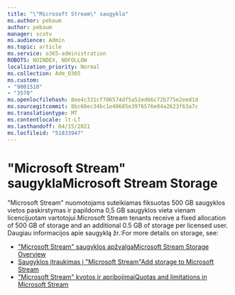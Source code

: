 ```yaml
---
title: "\"Microsoft Stream\" saugykla"
ms.author: pebaum
author: pebaum
manager: scotv
ms.audience: Admin
ms.topic: article
ms.service: o365-administration
ROBOTS: NOINDEX, NOFOLLOW
localization_priority: Normal
ms.collection: Adm_O365
ms.custom:
- "9001510"
- "3570"
ms.openlocfilehash: 8ee4c331cf706574df5a52ed66c72b775e2eed1d
ms.sourcegitcommit: 8bc60ec34bc1e40685e3976576e04a2623f63a7c
ms.translationtype: MT
ms.contentlocale: lt-LT
ms.lasthandoff: 04/15/2021
ms.locfileid: "51833947"
---
```

# <a name="microsoft-stream-storage"></a><span data-ttu-id="07e0c-102">"Microsoft Stream" saugykla</span><span class="sxs-lookup"><span data-stu-id="07e0c-102">Microsoft Stream Storage</span></span>

<span data-ttu-id="07e0c-103">"Microsoft Stream" nuomotojams suteikiamas fiksuotas 500 GB saugyklos vietos paskirstymas ir papildoma 0,5 GB saugyklos vieta vienam licencijuotam vartotojui.</span><span class="sxs-lookup"><span data-stu-id="07e0c-103">Microsoft Stream tenants receive a fixed allocation of 500 GB of storage and an additional 0.5 GB of storage per licensed user.</span></span>
<span data-ttu-id="07e0c-104">Daugiau informacijos apie saugyklą žr.:</span><span class="sxs-lookup"><span data-stu-id="07e0c-104">For more details on storage, see:</span></span>

- [<span data-ttu-id="07e0c-105">"Microsoft Stream" saugyklos apžvalga</span><span class="sxs-lookup"><span data-stu-id="07e0c-105">Microsoft Stream Storage Overview</span></span>](https://docs.microsoft.com/stream/license-overview#storage)
- [<span data-ttu-id="07e0c-106">Saugyklos įtraukimas į "Microsoft Stream"</span><span class="sxs-lookup"><span data-stu-id="07e0c-106">Add storage to Microsoft Stream</span></span>](https://docs.microsoft.com/stream/storage-add-on)
- [<span data-ttu-id="07e0c-107">"Microsoft Stream" kvotos ir apribojimai</span><span class="sxs-lookup"><span data-stu-id="07e0c-107">Quotas and limitations in Microsoft Stream</span></span>](https://docs.microsoft.com/stream/quotas-and-limitations)
